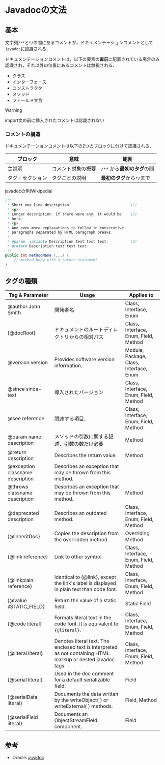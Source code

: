 # Javadocの文法

## 基本
文字列`/**`と`*/`の間にあるコメントが，ドキュメンテーションコメントとして`javadoc`に認識される．

ドキュメンテーションコメントは，以下の要素の**直前**に配置されている場合のみ認識され，それ以外の位置にあるコメントは無視される．
- クラス
- インターフェース
- コンストラクタ
- メソッド
- フィールド宣言

> [!WARNING]
> import文の前に挿入されたコメントは認識されない

### コメントの構造
ドキュメンテーションコメントは以下の2つのブロックに分けて認識される．

| ブロック         | 意味               | 範囲                         |
| ---------------- | ------------------ | ---------------------------- |
| 主説明           | コメント対象の概要 | `/**` から**最初のタグ**の間 |
| タグ・セクション | タグごとの説明     | **最初のタグ**から`*/`まで   |

javadocの例(Wikipedia)
```java
/**
 * Short one line description.                           (1)
 * <p>
 * Longer description. If there were any, it would be    (2)
 * here.
 * <p>
 * And even more explanations to follow in consecutive
 * paragraphs separated by HTML paragraph breaks.
 *
 * @param  variable Description text text text.          (3)
 * @return Description text text text.
 */
public int methodName (...) {
    // method body with a return statement
}
```

## タグの種類
| Tag & Parameter                  | Usage                                                                                                        | Applies to                              |
| -------------------------------- | ------------------------------------------------------------------------------------------------------------ | --------------------------------------- |
| @author John Smith               | 開発者名                                                                                                     | Class, Interface, Enum                  |
| {@docRoot}                       | ドキュメントのルートディレクトリからの相対パス                                                               | Class, Interface, Enum, Field, Method   |
| @version version                 | Provides software version information.                                                                       | Module, Package, Class, Interface, Enum |
| @since since-text                | 導入されたバージョン                                                                                         | Class, Interface, Enum, Field, Method   |
| @see reference                   | 関連する項目．                                                                                               | Class, Interface, Enum, Field, Method   |
| @param name description          | メソッドの引数に関する記述．引数の数だけ必要                                                                 | Method                                  |
| @return description              | Describes the return value.                                                                                  | Method                                  |
| @exception classname description | Describes an exception that may be thrown from this method.                                                  |                                         |
| @throws classname description    | Describes an exception that may be thrown from this method.                                                  | Method                                  |
| @deprecated description          | Describes an outdated method.                                                                                | Class, Interface, Enum, Field, Method   |
| {@inheritDoc}                    | Copies the description from the overridden method.                                                           | Overriding Method                       |
| {@link reference}                | Link to other symbol.                                                                                        | Class, Interface, Enum, Field, Method   |
| {@linkplain reference}           | Identical to {@link}, except the link's label is displayed in plain text than code font.                     | Class, Interface, Enum, Field, Method   |
| {@value ♯STATIC_FIELD}           | Return the value of a static field.                                                                          | Static Field                            |
| {@code literal}                  | Formats literal text in the code font. It is equivalent to <code>{@literal}</code>.                          | Class, Interface, Enum, Field, Method   |
| {@literal literal}               | Denotes literal text. The enclosed text is interpreted as not containing HTML markup or nested javadoc tags. | Class, Interface, Enum, Field, Method   |
| {@serial literal}                | Used in the doc comment for a default serializable field.                                                    | Field                                   |
| {@serialData literal}            | Documents the data written by the writeObject( ) or writeExternal( ) methods.                                | Field, Method                           |
| {@serialField literal}           | Documents an ObjectStreamField component.                                                                    | Field                                   |

## 参考
- Oracle: [javadoc](https://docs.oracle.com/javase/jp/8/docs/technotes/tools/windows/javadoc.html)
